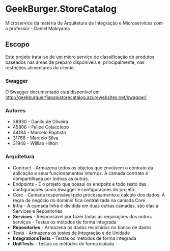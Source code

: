 # GeekBurger.StoreCatalog
Microservice da matéria de Arquitetura de Integração e Microservices com o professor - Daniel Makiyama

## Escopo
Este projeto trata-se de um micro serviço de classificação de produtos baseados nas áreas de preparo disponíveis e, principalmente, nas restrições alimentares do cliente.

### Swagger
O Swagger documentado está disponível em http://geekburguerfiapapistorecatalog.azurewebsites.net/swagger/

### Autores
* 38930 - Danilo de Oliveira
* 45806 - Felipe Colacciopo
* 44184 - Marcelo Baptista
* 31768 - Marcelo Silva
* 31948 - Willian Hilton

### Arquitetura
* Contract - Armazena todos os objetos que envolvem o contrato da aplicação e seus funcionamentos internos. A camada contrato é compartilhada por todoas as outras.
* Endpoints - É o projeto que possui os endpoits e todo resto das configurações como Swagger e configurações do projeto. 
* Core - Camada responsável pelo processamento e calculo dos dados. A regra de negócio do domínio fica centralizada na camada Core.
* Infra - A camada Infra é dividida em duas outras camadas, são elas a Services e Repositories
* **Services** - Responsável por fazer todas as requisições dos outros serviços - Testas os métodos de forma integrada
* **Repositories** - Armazena os dados recolhidos no banco de dados
* Tests - Armazena os testes de Integração e de Unidade
* **IntegrationsTests** - Testas os métodos de forma integrada
* **UnitTests** - Testas os métodos de forma isolada
